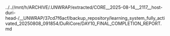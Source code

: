 ../..//mnt/h/ARCHIVE/.UNWRAP/extracted/CORE__2025-08-14__2117__host-duri-head-/__UNWRAP/37cd7f6acf/backup_repository/learning_system_fully_activated_20250808_091854/DuRiCore/DAY10_FINAL_COMPLETION_REPORT.md